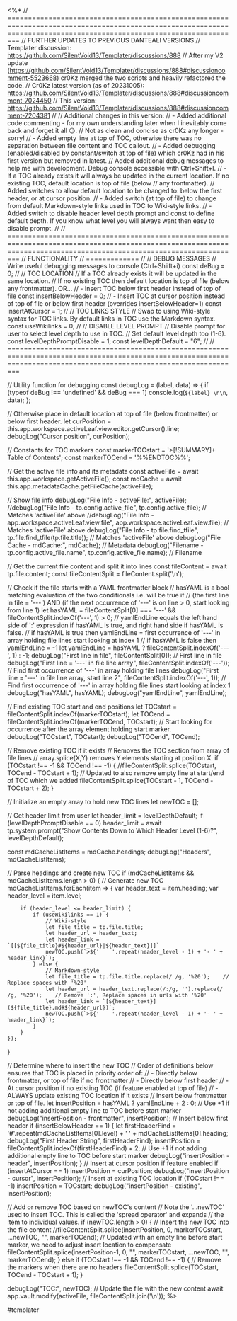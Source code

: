 <%*
// =====================================================================================================================================================================
// FURTHER UPDATES TO PREVIOUS DANTEALI VERSIONS
// Templater discussion: https://github.com/SilentVoid13/Templater/discussions/888
// After my V2 update (https://github.com/SilentVoid13/Templater/discussions/888#discussioncomment-5523668) cr0Kz merged the two scripts and heavily refactored the code. 
// Cr0Kz latest version (as of 20231005): https://github.com/SilentVoid13/Templater/discussions/888#discussioncomment-7024450
// This version: https://github.com/SilentVoid13/Templater/discussions/888#discussioncomment-7204381
//
// Additional changes in this version:
//  - Added additional code commenting - for my own understanding later when I inevitably come back and forget it all 😉.
//    Not as clean and concise as cr0Kz any longer - sorry!
//  - Added empty line at top of TOC, otherwise there was no separation between file content and TOC callout.
//  - Added debugging (enabled/disabled by constant/switch at top of file) which cr0Kz had in his first version but removed in latest.
//    Added additional debug messages to help me with development. Debug console accessible with Ctrl+Shift+I.
//  - If a TOC already exists it will always be updated in the current location. If no existing TOC, default location is top of file (below
//    any frontmatter). 
//    Added switches to allow default location to be changed to: below the first header, or at cursor position.
//  - Added switch (at top of file) to change from default Markdown-style links used in TOC to Wiki-style links.
//  - Added switch to disable header level depth prompt and const to define default depth. If you know what level you will always want then easy to disable prompt.
//
// =====================================================================================================================================================================
// FUNCTIONALITY
// =============
//
// DEBUG MESSAGES
// Write useful debugging messages to console (Ctrl+Shiift+i)
const deBug = 0;
//
// TOC LOCATION
// If a TOC already exists it will be updated in the same location.
// If no existing TOC then default location is top of file (below any frontmatter). OR...
//   - Insert TOC below first header instead of top of file
const insertBelowHeader = 0;
//   - Insert TOC at cursor position instead of top of file or below first header (overrides insertBelowHeader=1)
const insertAtCursor = 1;
//
// TOC LINKS STYLE
// Swap to using Wiki-style syntax for TOC links. By default links in TOC use the Markdown syntax.
const useWikilinks = 0;
//
// DISABLE LEVEL PROMPT
// Disable prompt for user to select level depth to use in TOC.
// Set default level depth too (1-6).
const levelDepthPromptDisable = 1;
const levelDepthDefault = "6";
//
// =====================================================================================================================================================================

// Utility function for debugging
const debugLog = (label, data) => {
    if (typeof deBug !== 'undefined' && deBug === 1) console.log(`${label} \n\n`, data);
};

// Otherwise place in default location at top of file (below frontmatter) or below first header.
let curPosition = this.app.workspace.activeLeaf.view.editor.getCursor().line;
debugLog("Cursor position", curPosition);

// Constants for TOC markers
const markerTOCstart = '>[!SUMMARY]+ Table of Contents';
const markerTOCend = '%%ENDTOC%%';

// Get the active file info and its metadata
const activeFile = await this.app.workspace.getActiveFile();
const mdCache = await this.app.metadataCache.getFileCache(activeFile);

// Show file info
debugLog("File Info - activeFile:", activeFile);
//debugLog("File Info - tp.config.active_file", tp.config.active_file); // Matches 'activeFile' above
//debugLog("File Info - app.workspace.activeLeaf.view.file", app.workspace.activeLeaf.view.file); // Matches 'activeFile' above
debugLog("File Info - tp.file.find_tfile", tp.file.find_tfile(tp.file.title)); // Matches 'activeFile' above
debugLog("File Cache - mdCache:", mdCache); // Metadata
debugLog("Filename - tp.config.active_file.name", tp.config.active_file.name); // Filename

// Get the current file content and split it into lines
const fileContent = await tp.file.content;
const fileContentSplit = fileContent.split('\n');

// Check if the file starts with a YAML frontmatter block
// hasYAML is a bool matching evaluation of the two conditionals i.e. will be true if
// (the first line in file = '---') AND (if the next occurrence of '---' is on line > 0, start looking from line 1)
let hasYAML = fileContentSplit[0] === '---' && fileContentSplit.indexOf('---', 1) > 0;
// yamlEndLine equals the left hand side of ':' expression if hasYAML is true, and right hand side if hasYAML is false.
// if hasYAML is true then yamlEndLine = first occurrence of '---' in array holding file lines start looking at index 1
// if hasYAML is false then yamlEndLine = -1
let yamlEndLine = hasYAML ? fileContentSplit.indexOf('---', 1) : -1;
debugLog("First line in file", fileContentSplit[0]); // First line in file
debugLog("First line = '---' in file line array", fileContentSplit.indexOf('---')); // Find first occurrence of '---' in array holding file lines
debugLog("First line = '---' in file line array, start line 2", fileContentSplit.indexOf('---', 1)); // Find first occurrence of '---' in array holding file lines start looking at index 1
debugLog("hasYAML", hasYAML);
debugLog("yamlEndLine", yamlEndLine);

// Find existing TOC start and end positions
let TOCstart = fileContentSplit.indexOf(markerTOCstart);
let TOCend = fileContentSplit.indexOf(markerTOCend, TOCstart); // Start looking for occurrence after the array element holding start marker.
debugLog("TOCstart", TOCstart);
debugLog("TOCend", TOCend);

// Remove existing TOC if it exists
// Removes the TOC section from array of file lines
// array.splice(X,Y) removes Y elements starting at position X.
if (TOCstart !== -1 && TOCend !== -1) {
    //fileContentSplit.splice(TOCstart, TOCend - TOCstart + 1);
    // Updated to also remove empty line at start/end of TOC which we added
    fileContentSplit.splice(TOCstart - 1, TOCend - TOCstart + 2);
}

// Initialize an empty array to hold new TOC lines
let newTOC = [];

// Get header limit from user
let header_limit = levelDepthDefault;
if (levelDepthPromptDisable == 0) header_limit = await tp.system.prompt("Show Contents Down to Which Header Level (1-6)?", levelDepthDefault);

const mdCacheListItems = mdCache.headings;
debugLog("Headers", mdCacheListItems);

// Parse headings and create new TOC
if (mdCacheListItems && mdCacheListItems.length > 0) {
	// Generate new TOC
	mdCacheListItems.forEach(item => {
	    var header_text = item.heading;
	    var header_level = item.level;
	    
	    if (header_level <= header_limit) {			
			if (useWikilinks == 1) {
				// Wiki-style
			    let file_title = tp.file.title;
			    let header_url = header_text;         
			    let header_link = `[[${file_title}#${header_url}|${header_text}]]`
			    newTOC.push(`>${'    '.repeat(header_level - 1) + '- ' + header_link}`);
			} else {
				// Markdown-style 
				let file_title = tp.file.title.replace(/ /g, '%20');    // Replace spaces with '%20'
		        let header_url = header_text.replace(/:/g, '').replace(/ /g, '%20');    // Remove ':', Replace spaces in urls with '%20'
		        let header_link = `[${header_text}](${file_title}.md#${header_url})`;
		        newTOC.push(`>${'    '.repeat(header_level - 1) + '- ' + header_link}`);
			}
	    }
	});
}

// Determine where to insert the new TOC
// Order of definitions below ensures that TOC is placed in priority order of:
//   - Directly below frontmatter, or top of file if no frontmatter
//   - Directly below first header
//   - At cursor position if no existing TOC (if feature enabled at top of file)
//   - ALWAYS update existing TOC location if it exists
// Insert below frontmatter or top of file.
let insertPosition = hasYAML ? yamlEndLine + 2 : 0;    // Use +1 if not adding additional empty line to TOC before start marker
debugLog("insertPosition - frontmatter", insertPosition);
// Insert below first header
if (insertBelowHeader == 1) {
	let firstHeaderFind = '#'.repeat(mdCacheListItems[0].level) + ' ' + mdCacheListItems[0].heading;
	debugLog("First Header String", firstHeaderFind);
	insertPosition = fileContentSplit.indexOf(firstHeaderFind) + 2;  // Use +1 if not adding additional empty line to TOC before start marker
	debugLog("insertPosition - header", insertPosition);
}
// Insert at cursor position if feature enabled
if (insertAtCursor == 1)  insertPosition = curPosition;
debugLog("insertPosition - cursor", insertPosition);
// Insert at existing TOC location
if (TOCstart !== -1) insertPosition = TOCstart;
debugLog("insertPosition - existing", insertPosition);

// Add or remove TOC based on newTOC's content
// Note the '...newTOC' used to insert TOC. This is called the 'spread operator' and expands
//    the item to individual values.
if (newTOC.length > 0) {
    // Insert the new TOC into the file content
    //fileContentSplit.splice(insertPosition, 0, markerTOCstart, ...newTOC, "", markerTOCend);
    // Updated with an empty line before start marker, we need to adjust insert location to compensate
    fileContentSplit.splice(insertPosition-1, 0, "", markerTOCstart, ...newTOC, "", markerTOCend);
} else if (TOCstart !== -1 && TOCend !== -1) {
    // Remove the markers when there are no headers
    fileContentSplit.splice(TOCstart, TOCend - TOCstart + 1);
}

debugLog("TOC:", newTOC);
// Update the file with the new content
await app.vault.modify(activeFile, fileContentSplit.join('\n'));
%>

#templater 